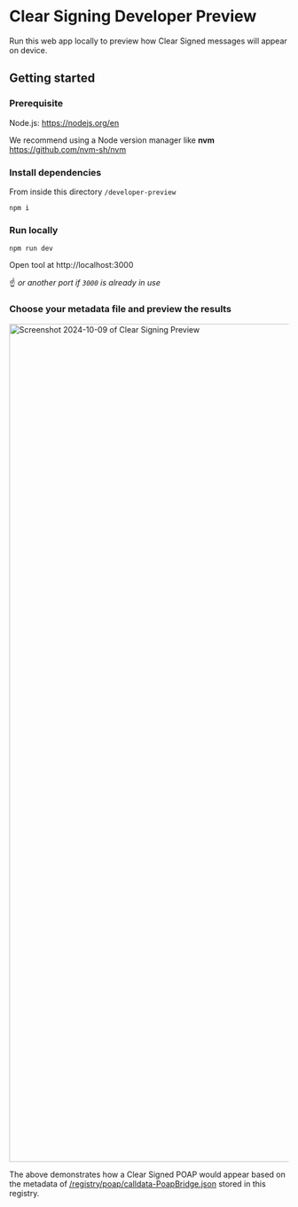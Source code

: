 # Clear Signing Developer Preview

Run this web app locally to preview how Clear Signed messages will appear on device.

## Getting started

### Prerequisite

Node.js: https://nodejs.org/en

We recommend using a Node version manager like **nvm** https://github.com/nvm-sh/nvm

### Install dependencies

From inside this directory `/developer-preview`

```
npm i
```

### Run locally

```
npm run dev
```

Open tool at http://localhost:3000

☝️ _or another port if `3000` is already in use_

### Choose your metadata file and preview the results

<img width="1512" alt="Screenshot 2024-10-09 of Clear Signing Preview" src="https://github.com/user-attachments/assets/9550611d-39a6-4775-ab13-37e29bda14ad">

The above demonstrates how a Clear Signed POAP would appear based on the metadata of [/registry/poap/calldata-PoapBridge.json](/blob/10b0241b5e4ab12f53a06b27f4ecda9fbc94b2d8/registry/poap/calldata-PoapBridge.json) stored in this registry.
